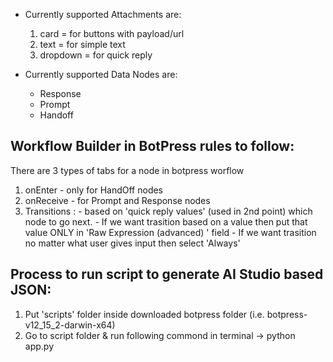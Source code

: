 * Currently supported Attachments are:
  1. card = for buttons with payload/url
  2. text = for simple text
  3. dropdown = for quick reply

* Currently supported Data Nodes are:
  - Response
  - Prompt
  - Handoff


Workflow Builder in BotPress rules to follow:
---------------------------------------------
There are 3 types of tabs for a node in botpress worflow
  1. onEnter - only for HandOff nodes
  2. onReceive - for Prompt and Response nodes
  3. Transitions :
    - based on 'quick reply values' (used in 2nd point) which node to go next.
    - If we want trasition based on a value then put that value ONLY in 'Raw Expression (advanced) ' field
    - If we want trasition no matter what user gives input then select 'Always'


Process to run script to generate AI Studio based JSON:
-------------------------------------------------------
1. Put 'scripts' folder inside downloaded botpress folder 
    (i.e. botpress-v12_15_2-darwin-x64)
2. Go to script folder & run following commond in terminal ->    python app.py
   
